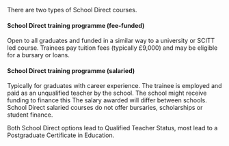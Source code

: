 There are two types of School Direct courses.

#### School Direct training programme (fee-funded)

Open to all graduates and funded in a similar way to a university or SCITT led course. Trainees pay tuition fees (typically £9,000) and may be eligible for a bursary or loans.

#### School Direct training programme (salaried)

Typically for graduates with career experience. The trainee is employed and paid as an unqualified teacher by the school. The school might receive funding to finance this The salary awarded will differ between schools. School Direct salaried courses do not offer bursaries, scholarships or student finance.

Both School Direct options lead to Qualified Teacher Status, most lead to a Postgraduate Certificate in Education.
